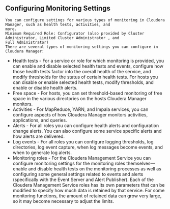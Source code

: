 ## Configuring Monitoring Settings

```
You can configure settings for various types of monitoring in Cloudera Manager, such as health tests, activities, and
more.
Minimum Required Role: Configurator (also provided by Cluster Administrator, Limited Cluster Administrator , and
Full Administrator)
There are several types of monitoring settings you can configure in Cloudera Manager:
```
- Health tests - For a service or role for which monitoring is provided, you can enable and disable selected health
    tests and events, configure how those health tests factor into the overall health of the service, and modify
    thresholds for the status of certain health tests. For hosts you can disable or enable selected health tests, modify
    thresholds, and enable or disable health alerts.
- Free space - For hosts, you can set threshold-based monitoring of free space in the various directories on the hosts
    Cloudera Manager monitors.
- Activities - For MapReduce, YARN, and Impala services, you can configure aspects of how Cloudera Manager
    monitors activities, applications, and queries.
- Alerts - For all roles you can configure health alerts and configuration change alerts. You can also configure some
    service specific alerts and how alerts are delivered.
- Log events - For all roles you can configure logging thresholds, log directories, log event capture, when log
    messages become events, and when to generate log alerts.
- Monitoring roles - For the Cloudera Management Service you can configure monitoring settings for the
    monitoring roles themselves—enable and disable health tests on the monitoring processes as well as configuring
    some general settings related to events and alerts (specifically with the Event Server and Alert Publisher). Each
    of the Cloudera Management Service roles has its own parameters that can be modified to specify how much data
    is retained by that service. For some monitoring functions, the amount of retained data can grow very large, so it
    may become necessary to adjust the limits.